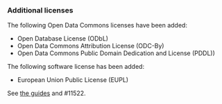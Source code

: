 ### Additional licenses

The following Open Data Commons licenses have been added:

- Open Database License (ODbL)
- Open Data Commons Attribution License (ODC-By)
- Open Data Commons Public Domain Dedication and License (PDDL))

The following software license has been added:

- European Union Public License (EUPL)

See [the guides](https://guides.dataverse.org/en/6.7/installation/config.html#configuring-licenses) and #11522.
